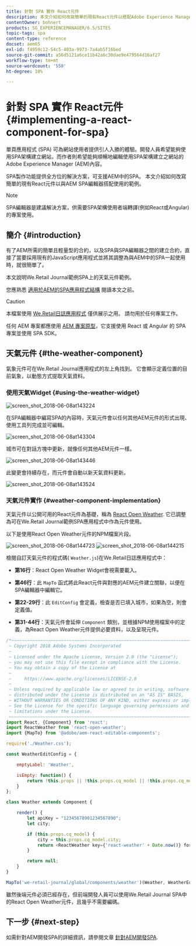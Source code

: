 ```yaml
---
title: 針對 SPA 實作 React元件
description: 本文介紹如何改寫簡單的現有React元件以搭配Adobe Experience Manager (AEM) SPA編輯器使用的範例。
contentOwner: bohnert
products: SG_EXPERIENCEMANAGER/6.5/SITES
topic-tags: spa
content-type: reference
docset: aem65
exl-id: f4959c12-54c5-403a-9973-7a4ab5f16bed
source-git-commit: a56d5121a6ce11b42a6c30dae9e479564d16af27
workflow-type: tm+mt
source-wordcount: '550'
ht-degree: 10%

---
```


# 針對 SPA 實作 React元件{#implementing-a-react-component-for-spa}

單頁應用程式 (SPA) 可為網站使用者提供引人入勝的體驗。開發人員希望能夠使用SPA架構建立網站，而作者則希望能夠順暢地編輯使用SPA架構建立之網站的Adobe Experience Manager (AEM)內容。

SPA製作功能提供全方位的解決方案，可支援AEM中的SPA。 本文介紹如何改寫簡單的現有React元件以與AEM SPA編輯器搭配使用的範例。

>[!NOTE]
>
>SPA編輯器是建議解決方案，供需要SPA架構使用者端轉譯(例如React或Angular)的專案使用。

## 簡介 {#introduction}

有了AEM所需的簡單且輕量型的合約，以及SPA與SPA編輯器之間的建立合約，直接了當要採用現有的JavaScript應用程式並將其調整為與AEM中的SPA一起使用時，就很簡單了。

本文說明We.Retail Journal範例SPA上的天氣元件範例。

您應熟悉 [適用於AEM的SPA應用程式結構](/help/sites-developing/spa-getting-started-react.md) 閱讀本文之前。

>[!CAUTION]
>本檔案使用 [We.Retail日誌應用程式](https://github.com/adobe/aem-sample-we-retail-journal) 僅供展示之用。 請勿用於任何專案工作。
>
>任何 AEM 專案都應使用 [AEM 專案原型](https://experienceleague.adobe.com/docs/experience-manager-core-components/using/developing/archetype/overview.html)，它支援使用 React 或 Angular 的 SPA 專案並使用 SPA SDK。

## 天氣元件 {#the-weather-component}

氣象元件可在We.Retail Journal應用程式的左上角找到。 它會顯示定義位置的目前氣象，以動態方式提取天氣資料。

### 使用天氣Widget {#using-the-weather-widget}

![screen_shot_2018-06-08at143224](assets/screen_shot_2018-06-08at143224.png)

在SPA編輯器中編寫SPA的內容時，天氣元件會以任何其他AEM元件的形式出現、使用工具列完成並可編輯。

![screen_shot_2018-06-08at143304](assets/screen_shot_2018-06-08at143304.png)

城市可在對話方塊中更新，就像任何其他AEM元件一樣。

![screen_shot_2018-06-08at143446](assets/screen_shot_2018-06-08at143446.png)

此變更會持續存在，而元件會自動以新天氣資料更新。

![screen_shot_2018-06-08at143524](assets/screen_shot_2018-06-08at143524.png)

### 天氣元件實作 {#weather-component-implementation}

天氣元件以公開可用的React元件為基礎，稱為 [React Open Weather](https://www.npmjs.com/package/react-open-weather). 它已調整為可在We.Retail Journal範例SPA應用程式中作為元件使用。

以下是使用React Open Weather元件的NPM檔案片段。

![screen_shot_2018-06-08at144723](assets/screen_shot_2018-06-08at144723.png) ![screen_shot_2018-06-08at144215](assets/screen_shot_2018-06-08at144215.png)

檢閱自訂天氣元件的程式碼( `Weather.js`)在We.Retail日誌應用程式中：

* **第16行**：React Open Weather Widget會視需要載入。
* **第46行**：此 `MapTo` 函式將此React元件與對應的AEM元件建立關聯，以便在SPA編輯器中編輯它。

* **第22-29行**：此 `EditConfig` 會定義，檢查是否已填入城市，如果為空，則會定義值。

* **第31-44行**：天氣元件會延伸 `Component` 類別，並根據NPM使用檔案中的定義，為React Open Weather元件提供必要資料，以及呈現元件。

```javascript
/*~~~~~~~~~~~~~~~~~~~~~~~~~~~~~~~~~~~~~~~~~~~~~~~~~~~~~~~~~~~~~~~~~~~~~~~~~~~~~~
 ~ Copyright 2018 Adobe Systems Incorporated
 ~
 ~ Licensed under the Apache License, Version 2.0 (the "License");
 ~ you may not use this file except in compliance with the License.
 ~ You may obtain a copy of the License at
 ~
 ~     https://www.apache.org/licenses/LICENSE-2.0
 ~
 ~ Unless required by applicable law or agreed to in writing, software
 ~ distributed under the License is distributed on an "AS IS" BASIS,
 ~ WITHOUT WARRANTIES OR CONDITIONS OF ANY KIND, either express or implied.
 ~ See the License for the specific language governing permissions and
 ~ limitations under the License.
 ~~~~~~~~~~~~~~~~~~~~~~~~~~~~~~~~~~~~~~~~~~~~~~~~~~~~~~~~~~~~~~~~~~~~~~~~~~~~~*/
import React, {Component} from 'react';
import ReactWeather from 'react-open-weather';
import {MapTo} from '@adobe/aem-react-editable-components';

require('./Weather.css');

const WeatherEditConfig = {

    emptyLabel: 'Weather',

    isEmpty: function() {
        return !this.props || !this.props.cq_model || !this.props.cq_model.city || this.props.cq_model.city.trim().length < 1;
    }
};

class Weather extends Component {

    render() {
        let apiKey = "12345678901234567890";
        let city;

        if (this.props.cq_model) {
            city = this.props.cq_model.city;
            return <ReactWeather key={'react-weather' + Date.now()} forecast="today" apikey={apiKey} type="city" city={city} />
        }

        return null;
    }
}

MapTo('we-retail-journal/global/components/weather')(Weather, WeatherEditConfig);
```

雖然後端元件必須已經存在，但前端開發人員可以使用We.Retail Journal SPA中的React Open Weather元件，且幾乎不需要編碼。

## 下一步 {#next-step}

如需針對AEM開發SPA的詳細資訊，請參閱文章 [針對AEM開發SPA](/help/sites-developing/spa-architecture.md).
